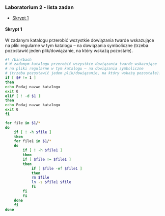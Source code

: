 ### Laboratorium 2 - lista zadan

  - [Skrypt 1](#skrypt-1)
  
  #### Skrypt 1
W zadanym katalogu przerobić wszystkie dowiązania twarde wskazujące na pliki 
regularne w tym katalogu – na dowiązania symboliczne 
(trzeba pozostawić jeden plik/dowiązanie, na który wskażą pozostałe).
```bash
#! /bin/bash
# W zadanym katalogu przerobić wszystkie dowiązania twarde wskazujące 
# na pliki regularne w tym katalogu – na dowiązania symboliczne 
# (trzeba pozostawić jeden plik/dowiązanie, na który wskażą pozostałe).
if [ $# != 1 ]
then
echo Podaj nazwe katalogu
exit 0
elif [ ! -d $1 ]
then
echo Podaj nazwe katalogu
exit 0
fi

for file in $1/*
do
    if [ ! -h $file ]
    then
    for file1 in $1/*
    do
        if [ ! -h $file1 ]
        then
        if [ $file != $file1 ]
        then
            if [ $file -ef $file1 ] 
            then 
            rm $file
            ln -s $file1 $file
            fi
        fi
        fi
    done
    fi
done
```
